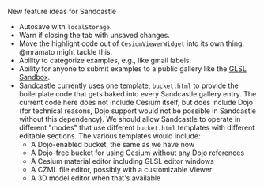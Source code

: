 New feature ideas for Sandcastle

* Autosave with `localStorage`.
* Warn if closing the tab with unsaved changes.
* Move the highlight code out of `CesiumViewerWidget` into its own thing.  @mramato might tackle this.
* Ability to categorize examples, e.g., like gmail labels.
* Ability for anyone to submit examples to a public gallery like the [GLSL Sandbox](http://glsl.heroku.com/).
* Sandcastle currently uses one template, `bucket.html` to provide the boilerplate
code that gets baked into every Sandcastle gallery entry.  The current code here does not
include Cesium itself, but does include Dojo (for technical reasons, Dojo support would not
be possible in Sandcastle without this dependency).  We should allow Sandcastle to operate
in different "modes" that use different `bucket.html` templates with different editable
sections.  The various templates would include:
   * A Dojo-enabled bucket, the same as we have now
   * A Dojo-free bucket for using Cesium without any Dojo references
   * A Cesium material editor including GLSL editor windows
   * A CZML file editor, possibly with a customizable Viewer
   * A 3D model editor when that's available
